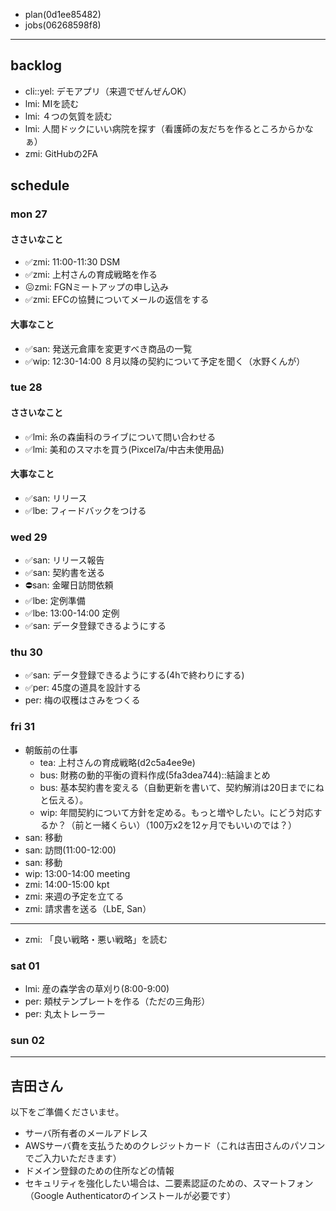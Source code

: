 
- plan(0d1ee85482)
- jobs(06268598f8)
---

## backlog
- cli::yel: デモアプリ（来週でぜんぜんOK）
- lmi: MIを読む
- lmi: ４つの気質を読む
- lmi: 人間ドックにいい病院を探す（看護師の友だちを作るところからかなぁ）
- zmi: GitHubの2FA

## schedule
### mon 27
#### ささいなこと
- ✅zmi: 11:00-11:30 DSM
- ✅zmi: 上村さんの育成戦略を作る
- 😖zmi: FGNミートアップの申し込み
- ✅zmi: EFCの協賛についてメールの返信をする
#### 大事なこと
- ✅san: 発送元倉庫を変更すべき商品の一覧
- ✅wip: 12:30-14:00 ８月以降の契約について予定を聞く（水野くんが）

### tue 28
#### ささいなこと
- ✅lmi: 糸の森歯科のライブについて問い合わせる
- ✅lmi: 美和のスマホを買う(Pixcel7a/中古未使用品)
#### 大事なこと
- ✅san: リリース
- ✅lbe: フィードバックをつける

### wed 29
- ✅san: リリース報告
- ✅san: 契約書を送る
- ⛔️san: 金曜日訪問依頼
- ✅lbe: 定例準備
- ✅lbe: 13:00-14:00 定例
- ✅san: データ登録できるようにする

### thu 30
- ✅san: データ登録できるようにする(4hで終わりにする)
- ✅per: 45度の道具を設計する
- per: 梅の収穫はさみをつくる

### fri 31
- 朝飯前の仕事
  - tea: 上村さんの育成戦略(d2c5a4ee9e)
  - bus: 財務の動的平衡の資料作成(5fa3dea744)::結論まとめ
  - bus: 基本契約書を変える（自動更新を書いて、契約解消は20日までにねと伝える）。
  - wip: 年間契約について方針を定める。もっと増やしたい。にどう対応するか？（前と一緒くらい）（100万x2を12ヶ月でもいいのでは？）
- san: 移動
- san: 訪問(11:00-12:00)
- san: 移動
- wip: 13:00-14:00 meeting
- zmi: 14:00-15:00 kpt
- zmi: 来週の予定を立てる
- zmi: 請求書を送る（LbE, San）
---
- zmi: 「良い戦略・悪い戦略」を読む

### sat 01
- lmi: 産の森学舎の草刈り(8:00-9:00)
- per: 頬杖テンプレートを作る（ただの三角形）
- per: 丸太トレーラー

### sun 02


---

## 吉田さん
以下をご準備くださいませ。
- サーバ所有者のメールアドレス
- AWSサーバ費を支払うためのクレジットカード（これは吉田さんのパソコンでご入力いただきます）
- ドメイン登録のための住所などの情報
- セキュリティを強化したい場合は、二要素認証のための、スマートフォン（Google Authenticatorのインストールが必要です）
